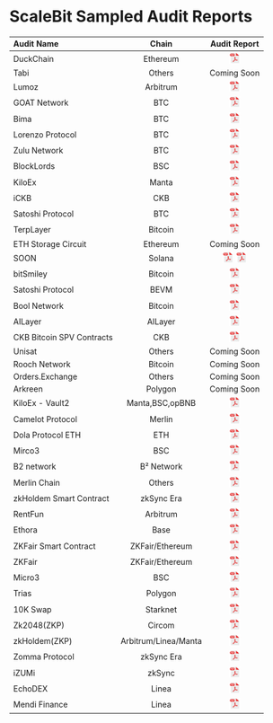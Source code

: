 # ScaleBit Sampled Audit Reports

| Audit Name                        |   Chain   |                                  Audit Report                                   |
| :----------------------------- | :---------: | :-----------------------------------------------------------------------: |
| DuckChain         |     Ethereum       |     <a  target="_blank" href="http://scalebit.xyz/reports/20241017-DuckChain-Bridge-Final-Audit-Report.pdf"><img width="20" src="./pdf.png" /></a>
| Tabi         |     Others       |     Coming Soon
| Lumoz         |     Arbitrum       |     <a  target="_blank" href="http://scalebit.xyz/reports/20241128-Lumoz-Final-Audit-Report.pdf"><img width="20" src="./pdf.png" /></a>
| GOAT Network         |     BTC       |     <a  target="_blank" href="https://scalebit.xyz/reports/20250115-GOAT-Network-Final-Audit-Report.pdf"><img width="20" src="./pdf.png" /></a>
| Bima         |     BTC       |     <a  target="_blank" href="http://scalebit.xyz/reports/20241023-Bima-Final-Audit-Report.pdf"><img width="20" src="./pdf.png" /></a>
| Lorenzo Protocol         |     BTC       |     <a  target="_blank" href="http://scalebit.xyz/reports/20250115-Lorenzo-Protocol-Final-Audit-Report.pdf"><img width="20" src="./pdf.png" /></a>
| Zulu Network         |     BTC       |     <a  target="_blank" href="http://scalebit.xyz/reports/20250115-Zulu-Network-Smart-Contract-Final-Audit-Report.pdf"><img width="20" src="./pdf.png" /></a>
| BlockLords         |     BSC       |     <a  target="_blank" href="http://scalebit.xyz/reports/20241120-BLOCKLORDS-Final-Audit-Report.pdf"><img width="20" src="./pdf.png" /></a>
| KiloEx         |     Manta       |     <a  target="_blank" href="https://scalebit.xyz/reports/20240802-HybridVault-Final-Audit-Report.pdf"><img width="20" src="./pdf.png" /></a>
| iCKB         |     CKB       |     <a  target="_blank" href="http://scalebit.xyz/reports/20240911-ICKB-Final-Audit-Report.pdf"><img width="20" src="./pdf.png" /></a>
| Satoshi Protocol         |     BTC       |     <a  target="_blank" href="https://scalebit.xyz/reports/Satoshi-Protocol-Final-Audit-Report.pdf"><img width="20" src="./pdf.png" /></a>
| TerpLayer         |     Bitcoin       |     <a  target="_blank" href="https://scalebit.xyz/reports/Bitsmiley-Smart-Contract-Final-Audit-Report.pdf"><img width="20" src="./pdf.png" /></a>
| ETH Storage Circuit         |     Ethereum       |     Coming Soon
| SOON         |     Solana       |     <a  target="_blank" href="http://tonbit.xyz/reports/20241029-InterBridge-Relayer-Final-Audit-Report.pdf"><img width="20" src="./pdf.png" /></a> <a  target="_blank" href="    http://tonbit.xyz/reports/20241029-InterBridge-Final-Audit-Report.pdf"><img width="20" src="./pdf.png" /></a>
| bitSmiley         |     Bitcoin       |     <a  target="_blank" href="https://scalebit.xyz/reports/Bitsmiley-Smart-Contract-Final-Audit-Report.pdf"><img width="20" src="./pdf.png" /></a>
| Satoshi Protocol         |     BEVM       |     <a  target="_blank" href="https://scalebit.xyz/reports/Satoshi-Protocol-Final-Audit-Report.pdf"><img width="20" src="./pdf.png" /></a>
| Bool Network         |     Bitcoin       |     <a  target="_blank" href="https://scalebit.xyz/reports/Bool-Network-Technical-Reliability-Report.pdf"><img width="20" src="./pdf.png" /></a>
| AILayer         |     AILayer       |     <a  target="_blank" href="https://scalebit.xyz/reports/AILayer-Smart-Contract-Final-Audit-Report.pdf"><img width="20" src="./pdf.png" /></a>
| CKB Bitcoin SPV Contracts         |     CKB       |     <a  target="_blank" href="https://scalebit.xyz/reports/20240618-CKB-Bitcoin-SPV-Contracts-Final-Audit-Report.pdf"><img width="20" src="./pdf.png" /></a>
| Unisat         |     Others       |     Coming Soon
| Rooch Network         |     Bitcoin       |     Coming Soon
| Orders.Exchange         |     Others       |     Coming Soon
| Arkreen         |     Polygon       |     Coming Soon
| KiloEx - Vault2         |     Manta,BSC,opBNB       |     <a  target="_blank" href="https://scalebit.xyz/reports/KiloEx---Vault2-Final-Audit-Report.pdf"><img width="20" src="./pdf.png" /></a>
| Camelot Protocol         |     Merlin       |     <a  target="_blank" href="https://scalebit.xyz/reports/Camelot-Final-Audit-Report.pdf"><img width="20" src="./pdf.png" /></a>
| Dola Protocol ETH        |     ETH      |     <a  target="_blank" href="https://scalebit.xyz/reports/Dola-Protocol-ETH-Final-Audit-Report.pdf"><img width="20" src="./pdf.png" /></a>
| Mirco3        |     BSC      |     <a  target="_blank" href="https://scalebit.xyz/reports/Mirco3-Final-Audit-Report.pdf"><img width="20" src="./pdf.png" /></a>
| B2 network        |     B² Network      |     <a  target="_blank" href="https://scalebit.xyz/reports/B%C2%B2-Network-zkEVM-Final-Audit-Report.pdf"><img width="20" src="./pdf.png" /></a>
| Merlin Chain       |     Others      |     <a  target="_blank" href="https://scalebit.xyz/reports/Merlin-Chain-Audit-Report-.pdf"><img width="20" src="./pdf.png" /></a>
| zkHoldem Smart Contract      |     zkSync Era      |     <a  target="_blank" href="https://scalebit.xyz/reports/zkHoldem-Smart-Contract-Final-Audit-Report.pdf"><img width="20" src="./pdf.png" /></a>
| RentFun     |     Arbitrum     |     <a  target="_blank" href="https://scalebit.xyz/reports/RentFun-Final-Audit-Report.pdf"><img width="20" src="./pdf.png" /></a>
| Ethora        |     Base      |     <a  target="_blank" href="https://scalebit.xyz/reports/Ethora-Final-Audit-Report.pdf"><img width="20" src="./pdf.png" /></a>
| ZKFair Smart Contract        |     ZKFair/Ethereum      |     <a  target="_blank" href="https://scalebit.xyz/reports/ZKFair-Smart-Contract-Final-Audit-Report.pdf"><img width="20" src="./pdf.png" /></a>
| ZKFair        |     ZKFair/Ethereum     |     <a  target="_blank" href="https://scalebit.xyz/reports/ZKFair-Final-Audit-Report.pdf"><img width="20" src="./pdf.png" /></a>
| Micro3        |     BSC     |     <a  target="_blank" href="https://scalebit.xyz/reports/Mirco3-Final-Audit-Report.pdf"><img width="20" src="./pdf.png" /></a>
| Trias       |     Polygon     |     <a target="Trias" href="https://movebit.xyz/reports/Trias-Audit-Report.pdf" ><img width="20" src="./pdf.png" /></a>
| 10K Swap        |     Starknet     |     <a  target="_blank" href="https://scalebit.xyz/reports/10K-Swap-Audit-Report.pdf" ><img width="20" src="./pdf.png" /></a>
| Zk2048(ZKP)       |     Circom     |     <a  target="_blank" href="https://scalebit.xyz/reports/zk2048-Audit-Report.pdf" ><img width="20" src="./pdf.png" /></a>
| zkHoldem(ZKP)       |     Arbitrum/Linea/Manta      |     <a  target="_blank" href="https://scalebit.xyz/reports/zkHoldem-Smart-Contract-Final-Audit-Report.pdf" ><img width="20" src="./pdf.png" /></a>
| Zomma Protocol       |     zkSync Era       |     <a  target="_blank" href="https://scalebit.xyz/reports/Zomma-Protocol-Final-Audit-Report.pdf" ><img width="20" src="./pdf.png" /></a>
| iZUMi       |     zkSync     |     <a href="./reports/iZUMi-Audit-Report.pdf"><img width="20" src="./pdf.png" /></a>
| EchoDEX       |     Linea     |     <a href="./reports/EchoDEX-Audit-Report.pdf"><img width="20" src="./pdf.png" /></a>
| Mendi Finance       |     Linea     |     <a href="https://scalebit.xyz/reports/Mendi-Finance-Audit-Report.pdf"><img width="20" src="./pdf.png" /></a>       |

